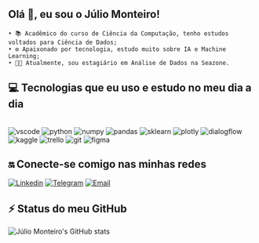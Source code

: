 
## Olá 👋, eu sou o Júlio Monteiro!
    • 📚 Acadêmico do curso de Ciência da Computação, tenho estudos voltados para Ciência de Dados;
    • ⚙️ Apaixonado por tecnologia, estudo muito sobre IA e Machine Learning;
    • 👨‍💻 Atualmente, sou estagiário em Análise de Dados na Seazone.

## 💻 Tecnologias que eu uso e estudo no meu dia a dia 
<div style="display: inline_block"></br>
    <img aling="center" alt="vscode" src="https://img.shields.io/badge/Visual_Studio_Code-0078D4?style=for-the-badge&logo=visual%20studio%20code&logoColor=white">
    <img aling="center" alt="python" src="https://img.shields.io/badge/Python-14354C?style=for-the-badge&logo=python&logoColor=white">
    <img aling="center" alt="numpy" src="https://img.shields.io/badge/numpy-%23013243.svg?style=for-the-badge&logo=numpy&logoColor=white">
    <img aling="center" alt="pandas" src="https://img.shields.io/badge/pandas-%23150458.svg?style=for-the-badge&logo=pandas&logoColor=white">
    <img aling="center" alt="sklearn" src="https://img.shields.io/badge/scikit--learn-%23F7931E.svg?style=for-the-badge&logo=scikit-learn&logoColor=white">    
    <img aling="center" alt="plotly" src="https://img.shields.io/badge/Plotly-%233F4F75.svg?style=for-the-badge&logo=plotly&logoColor=white">    
    <img aling="center" alt="dialogflow" src="https://img.shields.io/badge/dialogflow-FF9800?style=for-the-badge&logo=dialogflow&logoColor=white">
    <img aling="center" alt="kaggle" src="https://img.shields.io/badge/Kaggle-035a7d?style=for-the-badge&logo=kaggle&logoColor=white">
    <img aling="center" alt="trello" src="https://img.shields.io/badge/Trello-0052CC?style=for-the-badge&logo=trello&logoColor=white">
    <img aling="center" alt="git" src="https://img.shields.io/badge/GIT-E44C30?style=for-the-badge&logo=git&logoColor=white">
    <img aling="center" alt="figma" src="https://img.shields.io/badge/figma-%23F24E1E.svg?style=for-the-badge&logo=figma&logoColor=white">
   
    
    
</div>

## 🔛 Conecte-se comigo nas minhas redes 
[![Linkedin](https://img.shields.io/badge/LinkedIn-0077B5?style=for-the-badge&logo=linkedin&logoColor=white)](https://www.linkedin.com/in/juliopmonteiro/)
[![Telegram](https://img.shields.io/badge/Telegram-2CA5E0?style=for-the-badge&logo=telegram&logoColor=white)](https://t.me/juliomonteiro)
[![Email](https://img.shields.io/badge/Gmail-D14836?style=for-the-badge&logo=gmail&logoColor=white)](https://criarmeulink.com.br/u/1653669753)

## ⚡ Status do meu GitHub 
![Júlio Monteiro's GitHub stats](https://github-readme-stats.vercel.app/api?username=juliopedroo&show_icons=true&theme=dracula)
